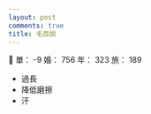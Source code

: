 ```yaml
---
layout: post
comments: true
title: 毛百說
---
```


:clap: 單： -9 婚： 756 年： 323 旅： 189

- 過長
- 降低磨擦
- 汗

